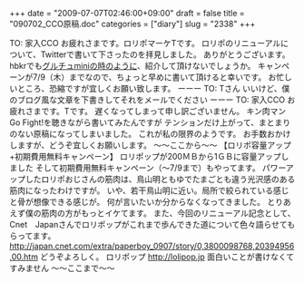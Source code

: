 +++
date = "2009-07-07T02:46:00+09:00"
draft = false
title = "090702_CCO原稿.doc"
categories = ["diary"]
slug = "2338"
+++

TO: 家入CCO
お疲れさまです。ロリポマーケTです。
ロリポのリニューアルについて、Twitterで書いて下さったのを拝見しました。
ありがとうございます。
hbkrでも<a href="http://blog.hbkr.jp/?eid=1474" target="_blank">グルチュminiの時のように</a>、紹介して頂けないでしょうか。
キャンペーンが7/9（木）までなので、ちょっと早めに書いて頂けると幸いです。
お忙しいところ、恐縮ですが宜しくお願い致します。
ーーー
TO: Tさん
いいけど、僕のブログ風な文章を下書きしてそれをメールでください
ーーー
TO: 家入CCO
お疲れさまです。Tです。
遅くなってしまって申し訳ございません。
キン肉マンGo Fight!を聴きながら書いてみたんですが
テンションだけ上がって、まとまりのない原稿になってしまいました。
これが私の限界のようです。
お手数おかけしますが、どうぞ宜しくお願いします。
～～ここから～～
【ロリポ容量アップ+初期費用無料キャンペーン】
ロリポップが200ＭＢから1ＧＢに容量アップしました
そして初期費用無料キャンペーン（～7/9まで）もやってます。
パワーアップしたロリポおじさんの筋肉は、鳥山明ともゆでたまごとも違う光沢感のある筋肉になったわけですが。
いや、若干鳥山明に近い。局所で絞られている感じと骨が想像できる感じが。
何が言いたいか分からなくなってきました。
とりあえず僕の筋肉の方がもっとイケてます。
また、今回のリニューアル記念として、Cnet　Japanさんでロリポップがこれまで歩んできた道について色々語らせてもらってます。
<a href="http://japan.cnet.com/extra/paperboy_0907/story/0,3800098768,20394956,00.htm" target="_blank">http://japan.cnet.com/extra/paperboy_0907/story/0,3800098768,20394956,00.htm</a>
どうぞよろしく。
ロリポップ
<a href="http://lolipop.jp" target="_blank">http://lolipop.jp</a>
面白いことが書けなくてすみません
～～ここまで～～
